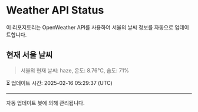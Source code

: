 
# Weather API Status

이 리포지토리는 OpenWeather API를 사용하여 서울의 날씨 정보를 자동으로 업데이트합니다.

## 현재 서울 날씨
> 서울의 현재 날씨: haze, 온도: 8.76°C, 습도: 71%

⏳ 업데이트 시간: 2025-02-16 05:29:37 (UTC)

---
자동 업데이트 봇에 의해 관리됩니다.
